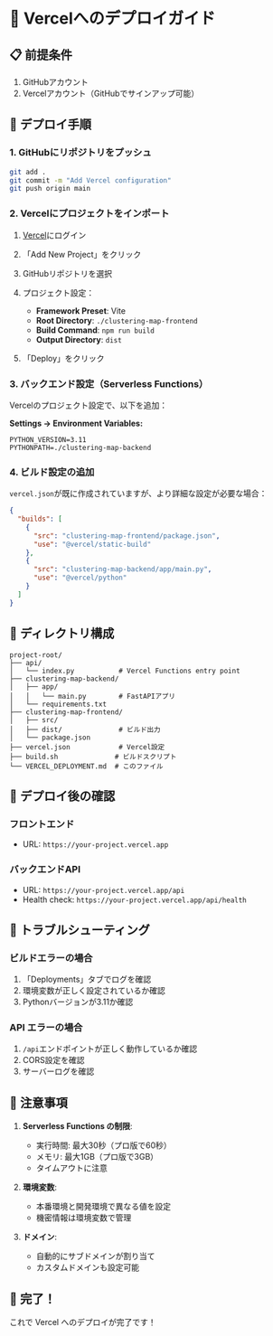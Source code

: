 # 🚀 Vercelへのデプロイガイド

## 📋 前提条件
1. GitHubアカウント
2. Vercelアカウント（GitHubでサインアップ可能）

## 🔧 デプロイ手順

### 1. GitHubにリポジトリをプッシュ
```bash
git add .
git commit -m "Add Vercel configuration"
git push origin main
```

### 2. Vercelにプロジェクトをインポート

1. [Vercel](https://vercel.com/)にログイン
2. 「Add New Project」をクリック
3. GitHubリポジトリを選択
4. プロジェクト設定：
   - **Framework Preset**: Vite
   - **Root Directory**: `./clustering-map-frontend`
   - **Build Command**: `npm run build`
   - **Output Directory**: `dist`
   
5. 「Deploy」をクリック

### 3. バックエンド設定（Serverless Functions）

Vercelのプロジェクト設定で、以下を追加：

**Settings → Environment Variables:**
```
PYTHON_VERSION=3.11
PYTHONPATH=./clustering-map-backend
```

### 4. ビルド設定の追加

`vercel.json`が既に作成されていますが、より詳細な設定が必要な場合：

```json
{
  "builds": [
    {
      "src": "clustering-map-frontend/package.json",
      "use": "@vercel/static-build"
    },
    {
      "src": "clustering-map-backend/app/main.py",
      "use": "@vercel/python"
    }
  ]
}
```

## 📁 ディレクトリ構成

```
project-root/
├── api/
│   └── index.py           # Vercel Functions entry point
├── clustering-map-backend/
│   ├── app/
│   │   └── main.py        # FastAPIアプリ
│   └── requirements.txt
├── clustering-map-frontend/
│   ├── src/
│   ├── dist/              # ビルド出力
│   └── package.json
├── vercel.json            # Vercel設定
├── build.sh              # ビルドスクリプト
└── VERCEL_DEPLOYMENT.md  # このファイル
```

## 🔄 デプロイ後の確認

### フロントエンド
- URL: `https://your-project.vercel.app`

### バックエンドAPI
- URL: `https://your-project.vercel.app/api`
- Health check: `https://your-project.vercel.app/api/health`

## 🐛 トラブルシューティング

### ビルドエラーの場合
1. 「Deployments」タブでログを確認
2. 環境変数が正しく設定されているか確認
3. Pythonバージョンが3.11か確認

### API エラーの場合
1. `/api`エンドポイントが正しく動作しているか確認
2. CORS設定を確認
3. サーバーログを確認

## 📝 注意事項

1. **Serverless Functions の制限**:
   - 実行時間: 最大30秒（プロ版で60秒）
   - メモリ: 最大1GB（プロ版で3GB）
   - タイムアウトに注意

2. **環境変数**:
   - 本番環境と開発環境で異なる値を設定
   - 機密情報は環境変数で管理

3. **ドメイン**:
   - 自動的にサブドメインが割り当て
   - カスタムドメインも設定可能

## 🎉 完了！

これで Vercel へのデプロイが完了です！

